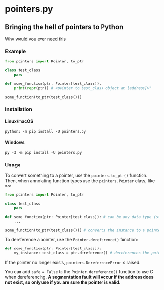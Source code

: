 # pointers.py

## Bringing the hell of pointers to Python

Why would you ever need this

### Example

```py
from pointers import Pointer, to_ptr

class test_class:
    pass

def some_function(ptr: Pointer[test_class]):
    print(repr(ptr)) # <pointer to test_class object at [address]>"

some_function(to_ptr(test_class()))
```

### Installation

#### Linux/macOS

```
python3 -m pip install -U pointers.py
```

#### Windows

```
py -3 -m pip install -U pointers.py
```

### Usage

To convert something to a pointer, use the `pointers.to_ptr()` function. Then, when annotating function types use the `pointers.Pointer` class, like so:

```py
from pointers import Pointer, to_ptr

class test_class:
    pass

def some_function(ptr: Pointer[test_class]): # can be any data type (str, tuple, etc)
    ...

some_function(to_ptr(test_class())) # converts the instance to a pointer object
```

To dereference a pointer, use the `Pointer.dereference()` function:

```py
def some_function(ptr: Pointer[test_class]):
    my_instance: test_class = ptr.dereference() # dereferences the pointer
```

If the pointer no longer exists, `pointers.DereferenceError` is raised.

You can add `safe = False` to the `Pointer.dereference()` function to use C when dereferencing. **A segmentation fault will occur if the address does not exist, so only use if you are sure the pointer is valid.**
